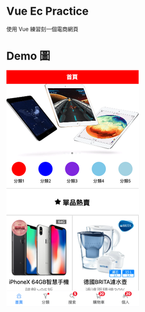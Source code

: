 # Vue Ec Practice
使用 Vue 練習刻一個電商網頁

# Demo 圖

![image](https://github.com/katelin013/vue_ec_demo/blob/master/demo_image_1.png)


